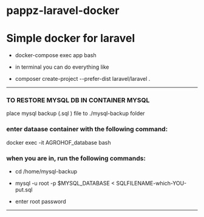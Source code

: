 # pappz-laravel-docker
# Simple docker for laravel

- docker-compose exec app bash

- in terminal you can do everything like
 - composer create-project --prefer-dist laravel/laravel .


--------------------------------------
### TO RESTORE MYSQL DB IN CONTAINER MYSQL

place mysql backup (.sql ) file to ./mysql-backup folder

### enter dataase container with the following command:
docker exec -it AGROHOF_database bash

### when you are in, run the following commands:
- cd /home/mysql-backup

- mysql -u root -p $MYSQL_DATABASE < SQLFILENAME-which-YOU-put.sql

- enter root password
---------------------------------------


